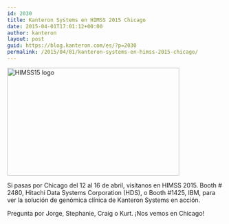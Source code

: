 ```yaml
---
id: 2030
title: Kanteron Systems en HIMSS 2015 Chicago
date: 2015-04-01T17:01:12+00:00
author: kanteron
layout: post
guid: https://blog.kanteron.com/es/?p=2030
permalink: /2015/04/01/kanteron-systems-en-himss-2015-chicago/
---
```

<img class="aligncenter" src="https://phynd.com/Blog/Images/himss15.png" alt="HIMSS15 logo" width="400" height="250" />

Si pasas por Chicago del 12 al 16 de abril, visítanos en HIMSS 2015. Booth # 2480, Hitachi Data Systems Corporation (HDS), o Booth #1425, IBM, para ver la solución de genómica clínica de Kanteron Systems en acción.

Pregunta por Jorge, Stephanie, Craig o Kurt. ¡Nos vemos en Chicago!